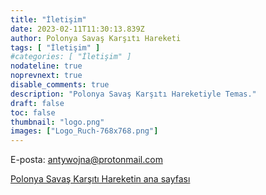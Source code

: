 ```yaml
---
title: "İletişim"
date: 2023-02-11T11:30:13.839Z
author: Polonya Savaş Karşıtı Hareketi
tags: [ "İletişim" ]
#categories: [ "İletişim" ]
nodateline: true
noprevnext: true
disable_comments: true
description: "Polonya Savaş Karşıtı Hareketiyle Temas."
draft: false
toc: false
thumbnail: "logo.png"
images: ["Logo_Ruch-768x768.png"]
---
```

E-posta: antywojna@protonmail.com


[Polonya Savaş Karşıtı Hareketin ana sayfası](https://polskiruchantywojenny.com "Polonya Savaş Karşıtı Hareketin ana sayfası")

